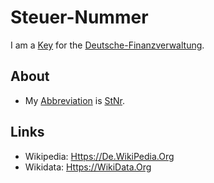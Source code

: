 # Steuer-Nummer

I am a [Key](600224.md) for the [Deutsche-Finanzverwaltung](8020012.md).

## About

- My [Abbreviation](210000000.md) is [StNr](8040008.md).

## Links

- Wikipedia: [Https://De.WikiPedia.Org](https://de.wikipedia.org/wiki/Steuernummer)
- Wikidata: [Https://WikiData.Org](https://wikidata.org/wiki/Q20820405)

